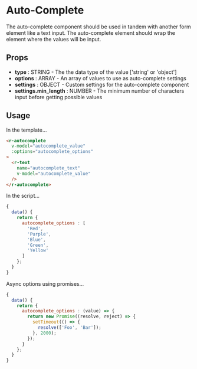 # Auto-Complete
The auto-complete component should be used in tandem with another form element like a text input. The auto-complete element should wrap the element where the values will be input.

## Props
* **type** : STRING - The the data type of the value ['string' or 'object']
* **options** : ARRAY - An array of values to use as auto-complete settings
* **settings** : OBJECT - Custom settings for the auto-complete component
* **settings.min_length** : NUMBER - The minimum number of characters input before getting possible values

## Usage
In the template...
```html
<r-autocomplete
  v-model="autocomplete_value"
  :options="autocomplete_options"
>
  <r-text
    name="autocomplete_text"
    v-model="autocomplete_value"
  />
</r-autocomplete>
```

In the script...
```js
{
  data() {
    return {
      autocomplete_options : [
        'Red',
        'Purple',
        'Blue',
        'Green',
        'Yellow'
      ]
    };
  }
}
```

Async options using promises...
```js
{
  data() {
    return {
      autocomplete_options : (value) => {
        return new Promise((resolve, reject) => {
          setTimeout(() => {
            resolve(['Foo', 'Bar']);
          }, 2000);
        });
      }
    };
  }
}
```